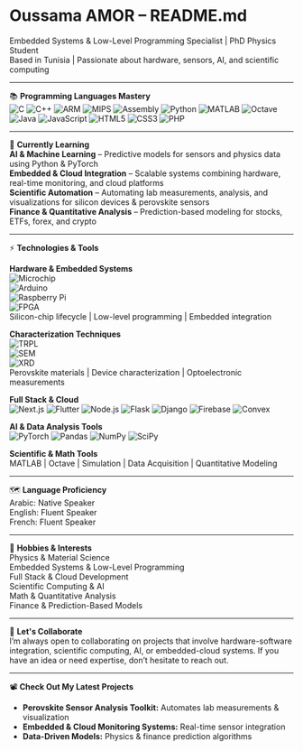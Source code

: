 # Oussama AMOR – README.md

Embedded Systems & Low-Level Programming Specialist | PhD Physics Student  
Based in Tunisia | Passionate about hardware, sensors, AI, and scientific computing

---

📚 **Programming Languages Mastery**  
![C](https://img.shields.io/badge/-C-555?style=flat&logo=c) ![C++](https://img.shields.io/badge/-C++-00599C?style=flat&logo=c%2B%2B) ![ARM](https://img.shields.io/badge/-ARM-555?style=flat&logo=arm) ![MIPS](https://img.shields.io/badge/-MIPS-555?style=flat) ![Assembly](https://img.shields.io/badge/-Assembly-555?style=flat) ![Python](https://img.shields.io/badge/-Python-3776AB?style=flat&logo=python) ![MATLAB](https://img.shields.io/badge/-MATLAB-555?style=flat&logo=mathworks) ![Octave](https://img.shields.io/badge/-Octave-555?style=flat&logo=gnu-octave) ![Java](https://img.shields.io/badge/-Java-007396?style=flat&logo=java) ![JavaScript](https://img.shields.io/badge/-JavaScript-F7DF1E?style=flat&logo=javascript) ![HTML5](https://img.shields.io/badge/-HTML5-E34F26?style=flat&logo=html5) ![CSS3](https://img.shields.io/badge/-CSS3-1572B6?style=flat&logo=css3) ![PHP](https://img.shields.io/badge/-PHP-777BB4?style=flat&logo=php)  

---

🐝 **Currently Learning**  
**AI & Machine Learning** – Predictive models for sensors and physics data using Python & PyTorch  
**Embedded & Cloud Integration** – Scalable systems combining hardware, real-time monitoring, and cloud platforms  
**Scientific Automation** – Automating lab measurements, analysis, and visualizations for silicon devices & perovskite sensors  
**Finance & Quantitative Analysis** – Prediction-based modeling for stocks, ETFs, forex, and crypto  

---

⚡ **Technologies & Tools**  

**Hardware & Embedded Systems**  
![Microchip](https://img.shields.io/badge/-Microcontrollers-555?style=flat&logo=microchip)  
![Arduino](https://img.shields.io/badge/-Arduino-555?style=flat&logo=arduino)  
![Raspberry Pi](https://img.shields.io/badge/-Raspberry_Pi-555?style=flat&logo=raspberry-pi)  
![FPGA](https://img.shields.io/badge/-FPGA-555?style=flat&logo=altera)  
Silicon-chip lifecycle | Low-level programming | Embedded integration  

**Characterization Techniques**  
![TRPL](https://img.shields.io/badge/-TRPL-555?style=flat)  
![SEM](https://img.shields.io/badge/-SEM-555?style=flat)  
![XRD](https://img.shields.io/badge/-XRD-555?style=flat)  
Perovskite materials | Device characterization | Optoelectronic measurements  

**Full Stack & Cloud**  
![Next.js](https://img.shields.io/badge/-Next.js-000?style=flat&logo=next.js) ![Flutter](https://img.shields.io/badge/-Flutter-02569B?style=flat&logo=flutter) ![Node.js](https://img.shields.io/badge/-Node.js-339933?style=flat&logo=node.js) ![Flask](https://img.shields.io/badge/-Flask-555?style=flat) ![Django](https://img.shields.io/badge/-Django-092E20?style=flat) ![Firebase](https://img.shields.io/badge/-Firebase-FFCA28?style=flat&logo=firebase) ![Convex](https://img.shields.io/badge/-Convex-555?style=flat)  

**AI & Data Analysis Tools**  
![PyTorch](https://img.shields.io/badge/-PyTorch-EE4C2C?style=flat&logo=pytorch) ![Pandas](https://img.shields.io/badge/-Pandas-555?style=flat) ![NumPy](https://img.shields.io/badge/-NumPy-555?style=flat) ![SciPy](https://img.shields.io/badge/-SciPy-555?style=flat)  

**Scientific & Math Tools**  
MATLAB | Octave | Simulation | Data Acquisition | Quantitative Modeling  

---

🗺️ **Language Proficiency**  
Arabic: Native Speaker  
English: Fluent Speaker  
French: Fluent Speaker  

---

🧠 **Hobbies & Interests**  
Physics & Material Science  
Embedded Systems & Low-Level Programming  
Full Stack & Cloud Development  
Scientific Computing & AI  
Math & Quantitative Analysis  
Finance & Prediction-Based Models  

---

🤝 **Let's Collaborate**  
I’m always open to collaborating on projects that involve hardware-software integration, scientific computing, AI, or embedded-cloud systems. If you have an idea or need expertise, don’t hesitate to reach out.  

---

📽️ **Check Out My Latest Projects**  
- **Perovskite Sensor Analysis Toolkit:** Automates lab measurements & visualization  
- **Embedded & Cloud Monitoring Systems:** Real-time sensor integration  
- **Data-Driven Models:** Physics & finance prediction algorithms
